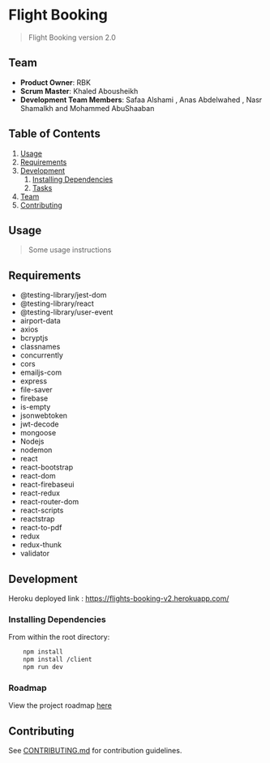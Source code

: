 # Flight Booking

> Flight Booking version 2.0

## Team

- **Product Owner**: RBK
- **Scrum Master**: Khaled Abousheikh
- **Development Team Members**: Safaa Alshami , Anas Abdelwahed , Nasr Shamalkh and Mohammed AbuShaaban

## Table of Contents

1. [Usage](#Usage)
1. [Requirements](#requirements)
1. [Development](#development)
   1. [Installing Dependencies](#installing-dependencies)
   1. [Tasks](#tasks)
1. [Team](#team)
1. [Contributing](#contributing)

## Usage

> Some usage instructions

## Requirements

- @testing-library/jest-dom
- @testing-library/react
- @testing-library/user-event
- airport-data
- axios
- bcryptjs
- classnames
- concurrently
- cors
- emailjs-com
- express
- file-saver
- firebase
- is-empty
- jsonwebtoken
- jwt-decode
- mongoose
- Nodejs
- nodemon
- react
- react-bootstrap
- react-dom
- react-firebaseui
- react-redux
- react-router-dom
- react-scripts
- reactstrap
- react-to-pdf
- redux
- redux-thunk
- validator

## Development
Heroku deployed link :
https://flights-booking-v2.herokuapp.com/

### Installing Dependencies

From within the root directory:

```sh
    npm install
    npm install /client
    npm run dev
```

### Roadmap

View the project roadmap [here](https://github.com/Flights-Booking-V2/flights-booking-v2/issues/)

## Contributing

See [CONTRIBUTING.md](https://github.com/Flights-Booking-V2/flights-booking-v2/blob/dev/_CONTRIBUTING.md) for contribution guidelines.
